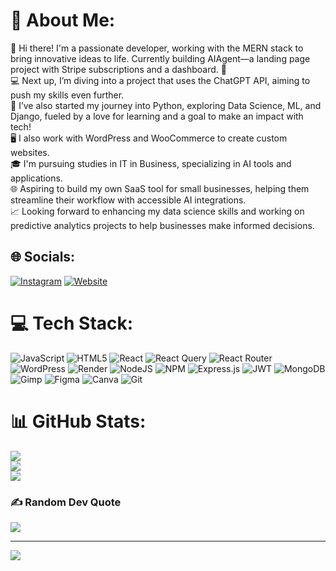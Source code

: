 # 💫 About Me:
👋 Hi there! I'm a passionate developer, working with the MERN stack to bring innovative ideas to life. Currently building AIAgent—a landing page project with Stripe subscriptions and a dashboard. 🚀<br>💻 Next up, I’m diving into a project that uses the ChatGPT API, aiming to push my skills even further.<br>🐍 I’ve also started my journey into Python, exploring Data Science, ML, and Django, fueled by a love for learning and a goal to make an impact with tech!<br>🖥️ I also work with WordPress and WooCommerce to create custom websites.<br>🎓 I'm pursuing studies in IT in Business, specializing in AI tools and applications.<br>🌐 Aspiring to build my own SaaS tool for small businesses, helping them streamline their workflow with accessible AI integrations.<br>📈 Looking forward to enhancing my data science skills and working on predictive analytics projects to help businesses make informed decisions.


## 🌐 Socials:
[![Instagram](https://img.shields.io/badge/Instagram-%23E4405F.svg?logo=Instagram&logoColor=white)](https://instagram.com/petrowebsolutions) 
[![Website](https://img.shields.io/badge/Website-%2300A9E0.svg?logo=globe&logoColor=white)](https://www.petroweb.pl)


# 💻 Tech Stack:
![JavaScript](https://img.shields.io/badge/javascript-%23323330.svg?style=plastic&logo=javascript&logoColor=%23F7DF1E) ![HTML5](https://img.shields.io/badge/html5-%23E34F26.svg?style=plastic&logo=html5&logoColor=white) ![React](https://img.shields.io/badge/react-%2320232a.svg?style=plastic&logo=react&logoColor=%2361DAFB) ![React Query](https://img.shields.io/badge/-React%20Query-FF4154?style=plastic&logo=react%20query&logoColor=white) ![React Router](https://img.shields.io/badge/React_Router-CA4245?style=plastic&logo=react-router&logoColor=white) ![WordPress](https://img.shields.io/badge/WordPress-%23117AC9.svg?style=plastic&logo=WordPress&logoColor=white) ![Render](https://img.shields.io/badge/Render-%46E3B7.svg?style=plastic&logo=render&logoColor=white) ![NodeJS](https://img.shields.io/badge/node.js-6DA55F?style=plastic&logo=node.js&logoColor=white) ![NPM](https://img.shields.io/badge/NPM-%23CB3837.svg?style=plastic&logo=npm&logoColor=white) ![Express.js](https://img.shields.io/badge/express.js-%23404d59.svg?style=plastic&logo=express&logoColor=%2361DAFB) ![JWT](https://img.shields.io/badge/JWT-black?style=plastic&logo=JSON%20web%20tokens) ![MongoDB](https://img.shields.io/badge/MongoDB-%234ea94b.svg?style=plastic&logo=mongodb&logoColor=white) ![Gimp](https://img.shields.io/badge/Gimp-657D8B?style=plastic&logo=gimp&logoColor=FFFFFF) ![Figma](https://img.shields.io/badge/figma-%23F24E1E.svg?style=plastic&logo=figma&logoColor=white) ![Canva](https://img.shields.io/badge/Canva-%2300C4CC.svg?style=plastic&logo=Canva&logoColor=white) ![Git](https://img.shields.io/badge/git-%23F05033.svg?style=plastic&logo=git&logoColor=white)
# 📊 GitHub Stats:
![](https://github-readme-stats.vercel.app/api?username=Danilla-Dev&theme=dark&hide_border=false&include_all_commits=false&count_private=false)<br/>
![](https://github-readme-streak-stats.herokuapp.com/?user=Danilla-Dev&theme=dark&hide_border=false)<br/>
![](https://github-readme-stats.vercel.app/api/top-langs/?username=Danilla-Dev&theme=dark&hide_border=false&include_all_commits=false&count_private=false&layout=compact)

### ✍️ Random Dev Quote
![](https://quotes-github-readme.vercel.app/api?type=horizontal&theme=radical)

---
[![](https://visitcount.itsvg.in/api?id=Danilla-Dev&icon=0&color=6)](https://visitcount.itsvg.in)

<!-- Proudly created with GPRM ( https://gprm.itsvg.in ) -->

